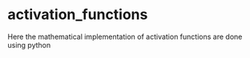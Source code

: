 # activation_functions
Here the mathematical implementation of activation functions are done using python
